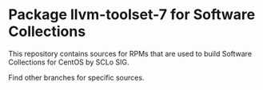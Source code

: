 # Package llvm-toolset-7 for Software Collections

This repository contains sources for RPMs that are used
to build Software Collections for CentOS by SCLo SIG.

Find other branches for specific sources.
